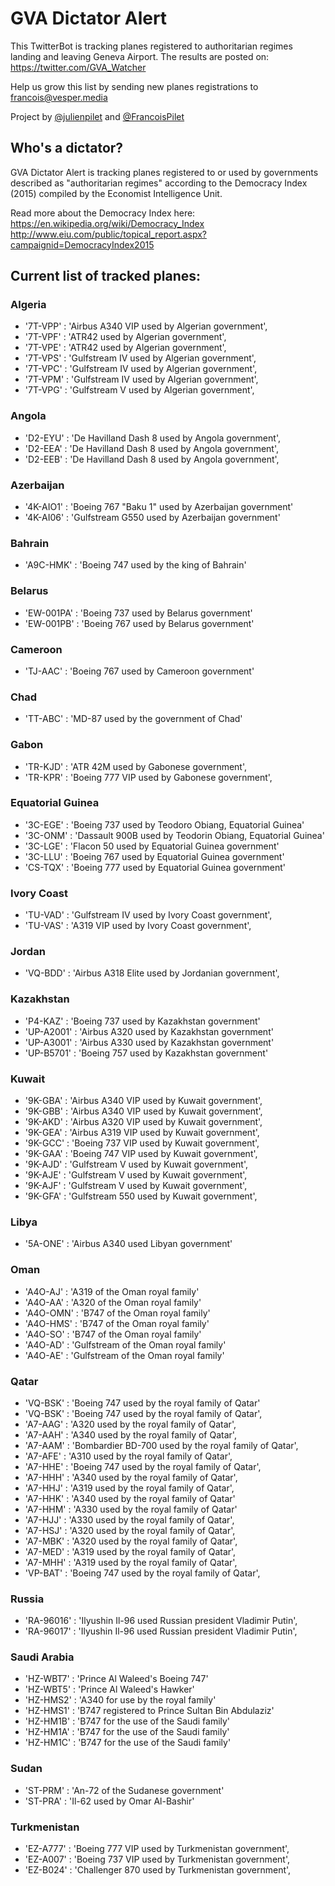 # GVA Dictator Alert

This TwitterBot is tracking planes registered to authoritarian regimes landing and leaving Geneva Airport. The results are posted on:
https://twitter.com/GVA_Watcher

Help us grow this list by sending new planes registrations to francois@vesper.media

Project by <a href="https://twitter.com/julienpilet">@julienpilet</a> and <a href="https://twitter.com/FrancoisPilet">@FrancoisPilet</a>

## Who's a dictator?

GVA Dictator Alert is tracking planes registered to or used by governments described as "authoritarian regimes" according to the Democracy Index (2015) compiled by the Economist Intelligence Unit.

Read more about the Democracy Index here:
https://en.wikipedia.org/wiki/Democracy_Index
http://www.eiu.com/public/topical_report.aspx?campaignid=DemocracyIndex2015

## Current list of tracked planes:

### Algeria

* '7T-VPP' : 'Airbus A340 VIP used by Algerian government',
* '7T-VPF' : 'ATR42 used by Algerian government',
* '7T-VPE' : 'ATR42 used by Algerian government',
* '7T-VPS' : 'Gulfstream IV used by Algerian government',
* '7T-VPC' : 'Gulfstream IV used by Algerian government',
* '7T-VPM' : 'Gulfstream IV used by Algerian government',
* '7T-VPG' : 'Gulfstream V used by Algerian government',

### Angola
* 'D2-EYU' : 'De Havilland Dash 8 used by Angola government',
* 'D2-EEA' : 'De Havilland Dash 8 used by Angola government',
* 'D2-EEB' : 'De Havilland Dash 8 used by Angola government',
 
### Azerbaijan

* '4K-AIO1' : 'Boeing 767 "Baku 1" used by Azerbaijan government'
* '4K-AI06' : 'Gulfstream G550 used by Azerbaijan government'
 
### Bahrain

* 'A9C-HMK' : 'Boeing 747 used by the king of Bahrain'

### Belarus

* 'EW-001PA' : 'Boeing 737 used by Belarus government'
* 'EW-001PB' : 'Boeing 767 used by Belarus government'
 
### Cameroon

* 'TJ-AAC' : 'Boeing 767 used by Cameroon government'

### Chad

* 'TT-ABC' : 'MD-87 used by the government of Chad'

### Gabon
* 'TR-KJD' : 'ATR 42M used by Gabonese government',
* 'TR-KPR' : 'Boeing 777 VIP used by Gabonese government',

### Equatorial Guinea

* '3C-EGE' : 'Boeing 737 used by Teodoro Obiang, Equatorial Guinea'
* '3C-ONM' : 'Dassault 900B used by Teodorin Obiang, Equatorial Guinea'
* '3C-LGE' : 'Flacon 50 used by Equatorial Guinea government'
* '3C-LLU' : 'Boeing 767 used by Equatorial Guinea government'
* 'CS-TQX' : 'Boeing 777 used by Equatorial Guinea government'

### Ivory Coast
* 'TU-VAD' : 'Gulfstream IV used by Ivory Coast government',
* 'TU-VAS' : 'A319 VIP used by Ivory Coast government',

### Jordan
* 'VQ-BDD' : 'Airbus A318 Elite used by Jordanian government',
 
### Kazakhstan

* 'P4-KAZ' : 'Boeing 737 used by Kazakhstan government'
* 'UP-A2001' : 'Airbus A320 used by Kazakhstan government'
* 'UP-A3001' : 'Airbus A330 used by Kazakhstan government'
* 'UP-B5701' : 'Boeing 757 used by Kazakhstan government'

### Kuwait

* '9K-GBA' : 'Airbus A340 VIP used by Kuwait government',
* '9K-GBB' : 'Airbus A340 VIP used by Kuwait government',
* '9K-AKD' : 'Airbus A320 VIP used by Kuwait government',
* '9K-GEA' : 'Airbus A319 VIP used by Kuwait government',
* '9K-GCC' : 'Boeing 737 VIP used by Kuwait government',
* '9K-GAA' : 'Boeing 747 VIP used by Kuwait government',
* '9K-AJD' : 'Gulfstream V used by Kuwait government',
* '9K-AJE' : 'Gulfstream V used by Kuwait government',
* '9K-AJF' : 'Gulfstream V used by Kuwait government',
* '9K-GFA' : 'Gulfstream 550 used by Kuwait government',
 
### Libya

* '5A-ONE' : 'Airbus A340 used Libyan government'

### Oman

* 'A4O-AJ' : 'A319 of the Oman royal family'
* 'A4O-AA' : 'A320 of the Oman royal family'
* 'A4O-OMN' : 'B747 of the Oman royal family'
* 'A4O-HMS' : 'B747 of the Oman royal family'
* 'A4O-SO' : 'B747 of the Oman royal family'
* 'A4O-AD' : 'Gulfstream of the Oman royal family'
* 'A4O-AE' : 'Gulfstream of the Oman royal family'

### Qatar

* 'VQ-BSK' : 'Boeing 747 used by the royal family of Qatar'
*  'VQ-BSK' : 'Boeing 747 used by the royal family of Qatar',
*  'A7-AAG' : 'A320 used by the royal family of Qatar',
*  'A7-AAH' : 'A340 used by the royal family of Qatar',
*  'A7-AAM' : 'Bombardier BD-700 used by the royal family of Qatar',
*  'A7-AFE' : 'A310 used by the royal family of Qatar',
*  'A7-HHE' : 'Boeing 747 used by the royal family of Qatar',
*  'A7-HHH' : 'A340 used by the royal family of Qatar',
*  'A7-HHJ' : 'A319 used by the royal family of Qatar',
*  'A7-HHK' : 'A340 used by the royal family of Qatar'
*  'A7-HHM' : 'A330 used by the royal family of Qatar'
*  'A7-HJJ' : 'A330 used by the royal family of Qatar',
*  'A7-HSJ' : 'A320 used by the royal family of Qatar',
*  'A7-MBK' : 'A320 used by the royal family of Qatar',
*  'A7-MED' : 'A319 used by the royal family of Qatar',
*  'A7-MHH' : 'A319 used by the royal family of Qatar',
*  'VP-BAT' : 'Boeing 747 used by the royal family of Qatar',

### Russia
* 'RA-96016' : 'Ilyushin Il-96 used Russian president Vladimir Putin',
* 'RA-96017' : 'Ilyushin Il-96 used Russian president Vladimir Putin',

### Saudi Arabia

* 'HZ-WBT7' : 'Prince Al Waleed's Boeing 747'
* 'HZ-WBT5' : 'Prince Al Waleed's Hawker'
* 'HZ-HMS2' : 'A340 for use by the royal family'
* 'HZ-HMS1' : 'B747 registered to Prince Sultan Bin Abdulaziz'
* 'HZ-HM1B' : 'B747 for the use of the Saudi family'
* 'HZ-HM1A' : 'B747 for the use of the Saudi family'
* 'HZ-HM1C' : 'B747 for the use of the Saudi family'

### Sudan

* 'ST-PRM' : 'An-72 of the Sudanese government'
* 'ST-PRA' : 'Il-62 used by Omar Al-Bashir'

### Turkmenistan
* 'EZ-A777' : 'Boeing 777 VIP used by Turkmenistan government',
* 'EZ-A007' : 'Boeing 737 VIP used by Turkmenistan government',
* 'EZ-B024' : 'Challenger 870 used by Turkmenistan government',

